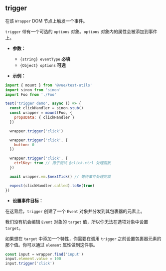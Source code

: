## trigger

在该 `Wrapper` DOM 节点上触发一个事件。

`trigger` 带有一个可选的 `options` 对象。`options` 对象内的属性会被添加到事件上。

- **参数：**

  - `{string} eventType` **必填**
  - `{Object} options` **可选**

- **示例：**

```js
import { mount } from '@vue/test-utils'
import sinon from 'sinon'
import Foo from './Foo'

test('trigger demo', async () => {
  const clickHandler = sinon.stub()
  const wrapper = mount(Foo, {
    propsData: { clickHandler }
  })

  wrapper.trigger('click')

  wrapper.trigger('click', {
    button: 0
  })

  wrapper.trigger('click', {
    ctrlKey: true // 用于测试 @click.ctrl 处理函数
  })

  await wrapper.vm.$nextTick() // 等待事件处理完成

  expect(clickHandler.called).toBe(true)
})
```

- **设置事件目标：**

在这背后，`trigger` 创建了一个 `Event` 对象并分发到其包裹器的元素上。

我们没有机会编辑 `Event` 对象的 `target` 值，所以你无法在选项对象中设置 `target`。

如果想在 `target` 中添加一个特性，你需要在调用 `trigger` 之前设置包裹器元素的那个值。你可以通过 `element` 属性做到这件事。

```js
const input = wrapper.find('input')
input.element.value = 100
input.trigger('click')
```
